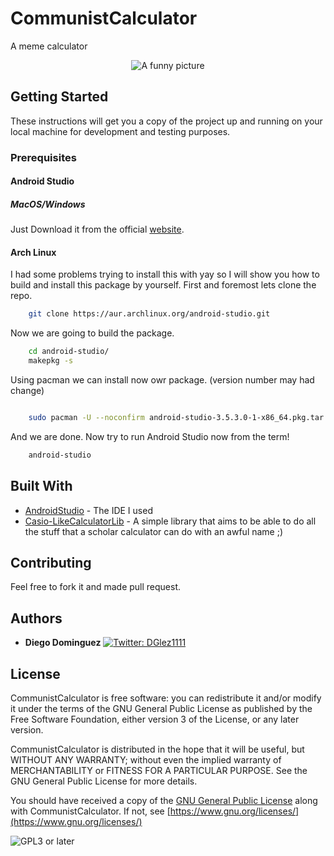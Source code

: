 # CommunistCalculator

A meme calculator

<p align="center">
    <img src= "https://i.imgur.com/P8gNpGs.png" alt="A funny picture"/>
</p>


## Getting Started

These instructions will get you a copy of the project up and running on your local machine for development and testing purposes.

### Prerequisites

#### Android Studio

##### MacOS/Windows

Just Download it from the official [website](https://developer.android.com/studio/).

#### Arch Linux

I had some problems trying to install this with yay so I will show you how to build and install this package by yourself.
First and foremost lets clone the repo.
```bash
    git clone https://aur.archlinux.org/android-studio.git

```

Now we are going to build the package.

```bash
    cd android-studio/
    makepkg -s
```

Using pacman we can install now owr package. (version number may had change)

```bash

    sudo pacman -U --noconfirm android-studio-3.5.3.0-1-x86_64.pkg.tar.xz

```

And we are done. Now try to run Android Studio now from the term!

```bash
    android-studio

``` 

## Built With

* [AndroidStudio](https://developer.android.com/studio/) - The IDE I used
* [Casio-LikeCalculatorLib](https://github.com/seniorglez/Casio-LikeCalculatorLib) - A simple library that aims to be able to do all the stuff that a scholar calculator can do with an awful name ;)

## Contributing

Feel free to fork it and made pull request.

## Authors

* **Diego Dominguez**   <a href="https://twitter.com/DGlez1111" target="_blank">
    <img alt="Twitter: DGlez1111" src="https://img.shields.io/twitter/follow/DGlez1111.svg?style=social" />
  </a>

## License

CommunistCalculator is free software: you can redistribute it and/or modify
it under the terms of the GNU General Public License as published by
the Free Software Foundation, either version 3 of the License, or any later version.


CommunistCalculator is distributed in the hope that it will be useful,
but WITHOUT ANY WARRANTY; without even the implied warranty of
MERCHANTABILITY or FITNESS FOR A PARTICULAR PURPOSE.  See the
GNU General Public License for more details.

You should have received a copy of the [GNU General Public License](LICENSE)
along with CommunistCalculator. If not, see [https://www.gnu.org/licenses/](https://www.gnu.org/licenses/)

![GPL3 or later](https://www.gnu.org/graphics/gplv3-or-later.png)

